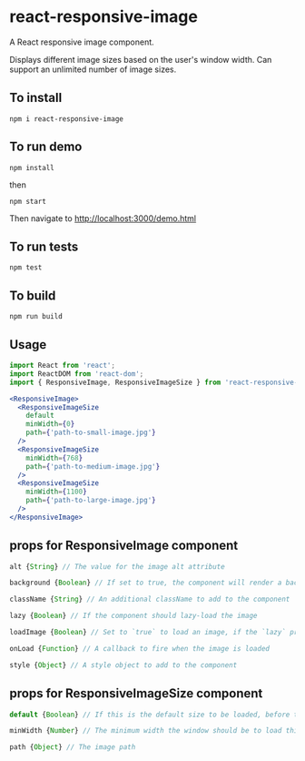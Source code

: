 # react-responsive-image
A React responsive image component.

Displays different image sizes based on the user's window width. Can support an unlimited number of image sizes.

## To install
```
npm i react-responsive-image
```

## To run demo
```
npm install
```
then
```
npm start
```
Then navigate to [http://localhost:3000/demo.html](http://localhost:3000/demo.html)

## To run tests
```
npm test
```

## To build
```
npm run build
```

## Usage

```jsx
import React from 'react';
import ReactDOM from 'react-dom';
import { ResponsiveImage, ResponsiveImageSize } from 'react-responsive-image';

<ResponsiveImage>
  <ResponsiveImageSize
    default
    minWidth={0}
    path={'path-to-small-image.jpg'}
  />
  <ResponsiveImageSize
    minWidth={768}
    path={'path-to-medium-image.jpg'}
  />
  <ResponsiveImageSize
    minWidth={1100}
    path={'path-to-large-image.jpg'}
  />
</ResponsiveImage>

```

## props for ResponsiveImage component
```javascript
alt {String} // The value for the image alt attribute
```
```javascript
background {Boolean} // If set to true, the component will render a background image
```
```javascript
className {String} // An additional className to add to the component
```
```javascript    
lazy {Boolean} // If the component should lazy-load the image
```
```javascript
loadImage {Boolean} // Set to `true` to load an image, if the `lazy` prop is set to `true`
```
```javascript
onLoad {Function} // A callback to fire when the image is loaded
```
```javascript
style {Object} // A style object to add to the component
```

## props for ResponsiveImageSize component
```javascript
default {Boolean} // If this is the default size to be loaded, before the window width is available. Mainly used for rendering from the server.
```
```javascript
minWidth {Number} // The minimum width the window should be to load this image
```
```javascript 
path {Object} // The image path
```
